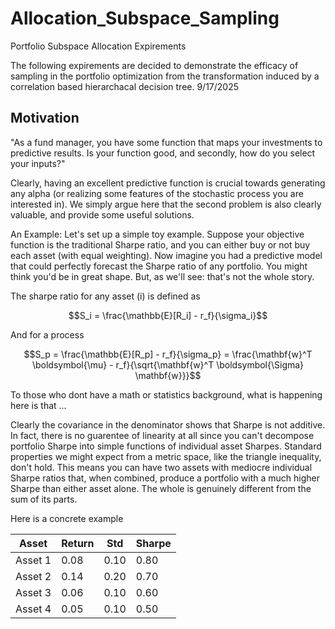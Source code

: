 # Allocation_Subspace_Sampling
Portfolio Subspace Allocation Expirements

The following expirements are decided to demonstrate the efficacy of sampling in the portfolio optimization from the transformation induced by a correlation based hierarchacal decision tree. 9/17/2025

## Motivation


"As a fund manager, you have some function that maps your investments to predictive results. Is your function good, and secondly, how do you select your inputs?"

Clearly, having an excellent predictive function is crucial towards generating any alpha (or realizing some features of the stochastic process you are interested in). We simply argue here that the second problem is also clearly valuable, and provide some useful solutions. 

An Example: 
Let's set up a simple toy example. Suppose your objective function is the traditional Sharpe ratio, and you can either buy or not buy each asset (with equal weighting). Now imagine you had a predictive model that could perfectly forecast the Sharpe ratio of any portfolio. You might think you'd be in great shape. But, as we'll see: that's not the whole story.

The sharpe ratio for any asset (i) is defined as

$$S_i = \frac{\mathbb{E}[R_i] - r_f}{\sigma_i}$$

And for a process 

$$S_p = \frac{\mathbb{E}[R_p] - r_f}{\sigma_p} = \frac{\mathbf{w}^T \boldsymbol{\mu} - r_f}{\sqrt{\mathbf{w}^T \boldsymbol{\Sigma} \mathbf{w}}}$$

To those who dont have a math or statistics background, what is happening here is that ...

Clearly the covariance in the denominator shows that Sharpe is not additive. In fact, there is no guarentee of linearity at all since you can't decompose portfolio Sharpe into simple functions of individual asset Sharpes. Standard properties we might expect from a metric space, like the triangle inequality, don't hold. This means you can have two assets with mediocre individual Sharpe ratios that, when combined, produce a portfolio with a much higher Sharpe than either asset alone. The whole is genuinely different from the sum of its parts. 


Here is a concrete example


| Asset   | Return | Std  | Sharpe |
|---------|--------|------|--------|
| Asset 1 | 0.08   | 0.10 | 0.80   |
| Asset 2 | 0.14   | 0.20 | 0.70   |
| Asset 3 | 0.06   | 0.10 | 0.60   |
| Asset 4 | 0.05   | 0.10 | 0.50   |